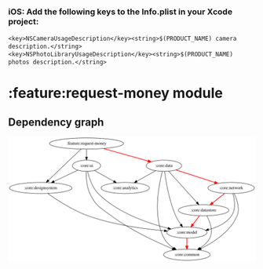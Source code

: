 
### iOS: Add the following keys to the Info.plist in your Xcode project:

```
<key>NSCameraUsageDescription</key><string>$(PRODUCT_NAME) camera description.</string>
<key>NSPhotoLibraryUsageDescription</key><string>$(PRODUCT_NAME) photos description.</string>
```
# :feature:request-money module
## Dependency graph
![Dependency graph](../../docs/images/graphs-kmp/dep_graph_feature_request_money.svg)
